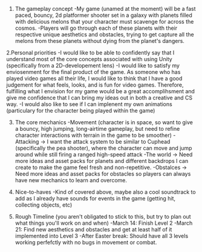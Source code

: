 1. The gameplay concept
    -My game (unamed at the moment) will be a fast paced, bouncy, 2d platformer shooter set in a galaxy with planets filled with delicious melons that your character must scavenge for across the cosmos.
    -Players will go through each of these planets with their respective unique aesthetics and obstacles, trying to get capture all the melons from these planets without dying from the planet's dangers.
   
2.Personal priorities
    -I would like to be able to confidently say that I understand most of the core concepts associated with using Unity (specifically from a 2D-developement lens)
    -I would like to satisfy my enviosenment for the final product of the game. As someone who has played video games all their life, I would like to think that I have a good judgement for what feels, looks, and is fun for video games. Therefore, fulfilling what I envision for my game would be a great accomplihsment and give me confidence that I can bring my ideas out in both a creative and CS way.
    -I would also like to see if I can implenent my own animations (particulary for the character being played within the game)
    
3. The core mechanics 
    -Movement (character is in space, so want to give a bouncy, high jumping, long-airtime gameplay, but need to refine character interactions with terrain in the game to be smoother)
    -Attacking -> I want the attack system to be similar to Cuphead (specifically the pea shooter), where the character can move and jump around while still firing a ranged high-speed attack
    -The world -> Need more ideas and asset packs for planets and different backdrops I can create to make the game feel fresh and non-repetitive.
    -Obstalces -> Need more ideas and asset packs for obstacles so players can always have new mechanics to learn and overcome.
   
5. Nice-to-haves 
     -Kind of covered above, maybe also a cool soundtrack to add as I already have sounds for events in the game (getting hit, collecting objects, etc)
   
5. Rough Timeline (you aren't obligated to stick to this, but try to plan out what things you'll work on and when)
      -March 14: Finish Level 2
      -March 21: Find new aesthetics and obstacles and get at least half of it implemented into Level 3
      -After Easter break: Should have all 3 levels working perfefctly with no bugs in movement or combat. 
